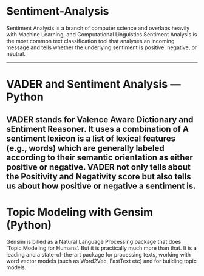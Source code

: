 # Sentiment-Analysis

Sentiment Analysis is a branch of computer science and overlaps heavily with Machine Learning, and Computational Linguistics Sentiment Analysis is the most common text classification tool that analyses an incoming message and tells whether the underlying sentiment is positive, negative, or neutral.

------------------------------------------------------------------------------------------------------------------------------------------
# VADER and Sentiment Analysis — Python

VADER stands for Valence Aware Dictionary and sEntiment Reasoner. It uses a combination of A sentiment lexicon is a list of lexical features (e.g., words) which are generally labeled according to their semantic orientation as either positive or negative. VADER not only tells about the Positivity and Negativity score but also tells us about how positive or negative a sentiment is.
------------------------------------------------------------------------------------------------------------------------------------------
# Topic Modeling with Gensim (Python)

Gensim is billed as a Natural Language Processing package that does ‘Topic Modeling for Humans’. But it is practically much more than that. It is a leading and a state-of-the-art package for processing texts, working with word vector models (such as Word2Vec, FastText etc) and for building topic models.
